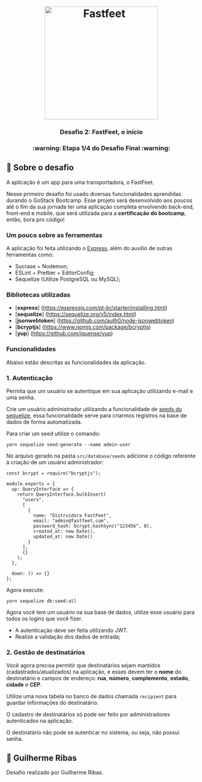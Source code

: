 <h1 align="center">
  <img alt="Fastfeet" title="Fastfeet" src=".github/logo.png" width="300px" />
</h1>

<h3 align="center">
  Desafio 2: FastFeet, o início
</h3>

<h3 align="center">
  :warning: Etapa 1/4 do Desafio Final :warning:
</h3>

## :rocket: Sobre o desafio

A aplicação é um app para uma transportadora, o FastFeet.

Nesse primeiro desafio foi usado diversas funcionalidades aprendidas durando o GoStack Bootcamp. Esse projeto será desenvolvido aos poucos até o fim da sua jornada ter uma aplicação completa envolvendo back-end, front-end e mobile, que será utilizada para a **certificação do bootcamp**, então, bora pro código!

### **Um pouco sobre as ferramentas**

A aplicação foi feita utilizando o [Express](https://expressjs.com/), além do auxílio de outras ferramentas como:

- Sucrase + Nodemon;
- ESLint + Prettier + EditorConfig;
- Sequelize (Utilize PostgreSQL ou MySQL);

### **Bibliotecas utilizadas**
- [**express**] (https://expressjs.com/pt-br/starter/installing.html)
- [**sequelize**] (https://sequelize.org/v5/index.html)
- [**jsonwebtoken**] (https://github.com/auth0/node-jsonwebtoken)
- [**bcryptjs**] (https://www.npmjs.com/package/bcryptjs)
- [**yup**] (https://github.com/jquense/yup)

### **Funcionalidades**

Abaixo estão descritas as funcionalidades da aplicação.

### **1. Autenticação**

Permita que um usuário se autentique em sua aplicação utilizando e-mail e uma senha.

Crie um usuário administrador utilizando a funcionalidade de [seeds do sequelize](https://sequelize.org/master/manual/migrations.html#creating-first-seed), essa funcionalidade serve para criarmos registros na base de dados de forma automatizada.

Para criar um seed utilize o comando:

    yarn sequelize seed:generate --name admin-user

No arquivo gerado na pasta `src/database/seeds` adicione o código referente à criação de um usuário administrador:

    const bcrypt = require("bcryptjs");

    module.exports = {
      up: QueryInterface => {
        return QueryInterface.bulkInsert(
          "users",
          [
            {
              name: "Distruidora FastFeet",
              email: "admin@fastfeet.com",
              password_hash: bcrypt.hashSync("123456", 8),
              created_at: new Date(),
              updated_at: new Date()
            }
          ],
          {}
        );
      },

      down: () => {}
    };

Agora execute:

    yarn sequelize db:seed:all

Agora você tem um usuário na sua base de dados, utilize esse usuário para todos os logins que você fizer.

- A autenticação deve ser feita utilizando JWT.
- Realize a validação dos dados de entrada;

### 2. Gestão de destinatários

Você agora precisa permitir que destinatários sejam mantidos (cadastrados/atualizados) na aplicação, e esses devem ter o **nome** do destinatário e campos de endereço: **rua**, **número**, **complemento**, **estado**, **cidade** e **CEP**.

Utilize uma nova tabela no banco de dados chamada `recipient` para guardar informações do destinatário.

O cadastro de destinatários só pode ser feito por administradores autenticados na aplicação.

O destinatário não pode se autenticar no sistema, ou seja, não possui senha.

## :memo: Guilherme Ribas
Desafio realizado por Guilherme Ribas.
